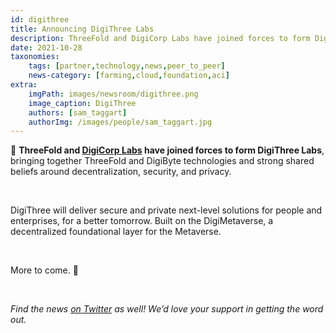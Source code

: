 ```yaml
---
id: digithree
title: Announcing DigiThree Labs
description: ThreeFold and DigiCorp Labs have joined forces to form DigiThree Labs, bringing together the ThreeFold and DigiByte technologies!
date: 2021-10-28
taxonomies:
    tags: [partner,technology,news,peer_to_peer]
    news-category: [farming,cloud,foundation,aci]
extra:
    imgPath: images/newsroom/digithree.png
    image_caption: DigiThree
    authors: [sam_taggart]
    authorImg: /images/people/sam_taggart.jpg
---
```


🚨 **ThreeFold and [DigiCorp Labs](https://digicorplabs.com) have joined forces to form DigiThree Labs**, bringing together ThreeFold and DigiByte technologies and strong shared beliefs around decentralization, security, and privacy.

<br/>

DigiThree will deliver secure and private next-level solutions for people and enterprises, for a better tomorrow. Built on the DigiMetaverse, a decentralized foundational layer for the Metaverse.

<br/>

More to come. 👀

<br/>

*Find the news [on Twitter](https://twitter.com/threefold_io/status/1453759609911619591) as well! We’d love your support in getting the word out.*